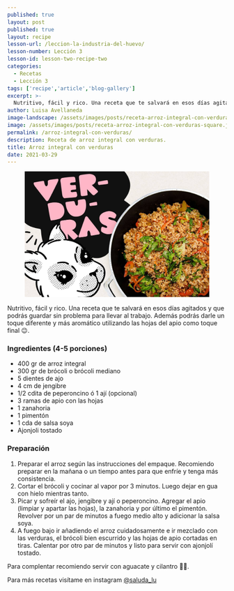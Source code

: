 ```yaml
---
published: true
layout: post
published: true
layout: recipe
lesson-url: /leccion-la-industria-del-huevo/
lesson-number: Lección 3
lesson-id: lesson-two-recipe-two
categories:
  - Recetas
  - Lección 3
tags: ['recipe','article','blog-gallery']
excerpt: >-
  Nutritivo, fácil y rico. Una receta que te salvará en esos días agitados y que podrás guardar sin problema para llevar al trabajo. Además podrás darle un toque diferente y más aromático utilizando las hojas del apio como toque final.
author: Luisa Avellaneda
image-landscape: /assets/images/posts/receta-arroz-integral-con-verduras-landscape.jpg
image: /assets/images/posts/receta-arroz-integral-con-verduras-square.jpg
permalink: /arroz-integral-con-verduras/
description: Receta de arroz integral con verduras.
title: Arroz integral con verduras
date: 2021-03-29
---
```

<figure>
  <img src="../assets/images/posts/receta-arroz-integral-con-verduras-landscape.jpg">
</figure>

<p>Nutritivo, fácil y rico. Una receta que te salvará en esos días agitados y que podrás guardar sin problema para llevar al trabajo. Además podrás darle un toque diferente y más aromático utilizando las hojas del apio como toque final 😉.</p>

<h3>Ingredientes (4-5 porciones)</h3>

<ul>
  <li>400 gr de arroz integral</li>
  <li>300 gr de brócoli o brócoli mediano</li>
  <li>5 dientes de ajo</li>
  <li>4 cm de jengibre</li>
  <li>1/2 cdita de peperoncino ó 1 ají (opcional)</li>
  <li>3 ramas de apio con las hojas</li>
  <li>1 zanahoria</li>
  <li>1 pimentón</li>
  <li>1 cda de salsa soya</li>
  <li>Ajonjoli tostado</li>
</ul>

<h3>Preparación</h3>

<ol>
  <li>Preparar el arroz según las instrucciones del empaque. Recomiendo preparar en la mañana o un tiempo antes para que enfríe y tenga más consistencia.</li>
  <li>Cortar el brócoli y cocinar al vapor por 3 minutos. Luego dejar en gua con hielo mientras tanto.</li>
  <li>Picar y sofreír el ajo, jengibre y ají o peperoncino. Agregar el apio (limpiar y apartar las hojas), la zanahoria y por último el pimentón. Revolver por un par de minutos a fuego medio alto y adicionar la salsa soya. </li>
  <li>A fuego bajo ir añadiendo el arroz cuidadosamente e ir mezclado con las verduras, el brócoli bien escurrido y las hojas de apio cortadas en tiras. Calentar por otro par de minutos y listo para servir con ajonjolí tostado.</li>
</ol>

<p class="post-content-p post-content-space">Para complentar recomiendo servir con aguacate y cilantro 💚😋.</p>

<p>Para más recetas visítame en instagram <a class="link" target="_blank" href="https://www.instagram.com/saluda_lu">@saluda_lu</a></p>
